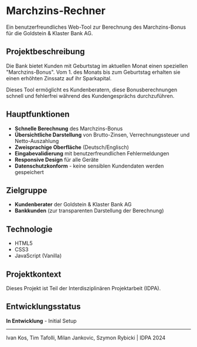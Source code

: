 # Marchzins-Rechner

Ein benutzerfreundliches Web-Tool zur Berechnung des Marchzins-Bonus für die Goldstein & Klaster Bank AG.

## Projektbeschreibung

Die Bank bietet Kunden mit Geburtstag im aktuellen Monat einen speziellen "Marchzins-Bonus". Vom 1. des Monats bis zum Geburtstag erhalten sie einen erhöhten Zinssatz auf ihr Sparkapital.

Dieses Tool ermöglicht es Kundenberatern, diese Bonusberechnungen schnell und fehlerfrei während des Kundengesprächs durchzuführen.

## Hauptfunktionen

- **Schnelle Berechnung** des Marchzins-Bonus
- **Übersichtliche Darstellung** von Brutto-Zinsen, Verrechnungssteuer und Netto-Auszahlung
- **Zweisprachige Oberfläche** (Deutsch/Englisch)
- **Eingabevalidierung** mit benutzerfreundlichen Fehlermeldungen
- **Responsive Design** für alle Geräte
- **Datenschutzkonform** - keine sensiblen Kundendaten werden gespeichert

## Zielgruppe

- **Kundenberater** der Goldstein & Klaster Bank AG
- **Bankkunden** (zur transparenten Darstellung der Berechnung)

## Technologie

- HTML5
- CSS3
- JavaScript (Vanilla)

## Projektkontext

Dieses Projekt ist Teil der Interdisziplinären Projektarbeit (IDPA).

## Entwicklungsstatus

**In Entwicklung** - Initial Setup

---

Ivan Kos, Tim Tafolli, Milan Jankovic, Szymon Rybicki | IDPA 2024
